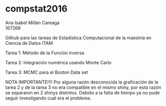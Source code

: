# compstat2016


Ana Isabel Millán Careaga  
167268

Github para las tareas de Estadística Computacional de la maestría en Ciencia de Datos ITAM

Tarea 1: Método de la Función inversa

Tarea 2: Integración numérica usando Monte Carlo  

Tarea 3: MCMC para el Boston Data set   

NOTA IMPORTANTE!!!!
Por alguna razón desconocida la graficación de la tarea 2 y de la tarea 3 no era compatible en el mismo shiny, por esta razón
se separaron en 2 shinys distintos. Debido a la falta de tiempo ya no pude seguir investigando cual era el problema.
